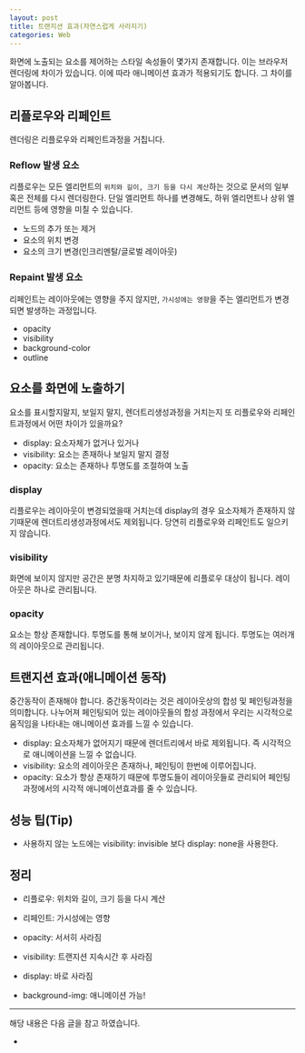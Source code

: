 ```yaml
---
layout: post
title: 트랜지션 효과(자연스럽게 사라지기)
categories: Web
---
```


화면에 노출되는 요소를 제어하는 스타일 속성들이 몇가지 존재합니다. 이는 브라우저 렌더링에 차이가 있습니다. 이에 따라 애니메이션 효과가 적용되기도 합니다. 그 차이를 알아봅니다.

## 리플로우와 리페인트

렌더링은 리플로우와 리페인트과정을 거칩니다.

### Reflow 발생 요소

리플로우는 모든 엘리먼트의 `위치와 길이, 크기 등을 다시 계산`하는 것으로 문서의 일부 혹은 전체를 다시 렌더링한다. 단일 엘리먼트 하나를 변경해도, 하위 엘리먼트나 상위 엘리먼트 등에 영향을 미칠 수 있습니다.

- 노드의 추가 또는 제거
- 요소의 위치 변경
- 요소의 크기 변경(인크리멘탈/글로벌 레이아웃)

### Repaint 발생 요소

리페인트는 레이아웃에는 영향을 주지 않지만, `가시성에는 영향`을 주는 엘리먼트가 변경되면 발생하는 과정입니다.

- opacity
- visibility
- background-color
- outline

## 요소를 화면에 노출하기

요소를 표시할지말지, 보일지 말지, 렌더트리생성과정을 거치는지 또 리플로우와 리페인트과정에서 어떤 차이가 있을까요?

- display: 요소자체가 없거나 있거나
- visibility: 요소는 존재하나 보일지 말지 결정
- opacity: 요소는 존재하나 투명도를 조절하여 노출

### display

리플로우는 레이아웃이 변경되었을때 거치는데 display의 경우 요소자체가 존재하지 않기때문에 렌더트리생성과정에서도 제외됩니다. 당연히 리플로우와 리페인트도 일으키지 않습니다.

### visibility

화면에 보이지 않지만 공간은 분명 차지하고 있기때문에 리플로우 대상이 됩니다. 레이아웃은 하나로 관리됩니다.

### opacity

요소는 항상 존재합니다. 투명도를 통해 보이거나, 보이지 않게 됩니다. 투명도는 여러개의 레이아웃으로 관리됩니다.

## 트랜지션 효과(애니메이션 동작)

중간동작이 존재해야 합니다. 중간동작이라는 것은 레이아웃상의 합성 및 페인팅과정을 의미합니다. 나누어져 페인팅되어 있는 레이아웃들의 합성 과정에서 우리는 시각적으로 움직임을 나타내는 애니메이션 효과를 느낄 수 있습니다.

- display: 요소자체가 없어지기 때문에 렌더트리에서 바로 제외됩니다. 즉 시각적으로 애니메이션을 느낄 수 없습니다.
- visibility: 요소의 레이아웃은 존재하나, 페인팅이 한번에 이루어집니다.
- opacity: 요소가 항상 존재하기 때문에 투명도들이 레이아웃들로 관리되어 페인팅과정에서의 시각적 애니메이션효과를 줄 수 있습니다.

## 성능 팁(Tip)

- 사용하지 않는 노드에는 visibility: invisible 보다 display: none을 사용한다.

## 정리

- 리플로우: 위치와 길이, 크기 등을 다시 계산
- 리페인트: 가시성에는 영향

- opacity: 서서히 사라짐
- visibility: 트랜지션 지속시간 후 사라짐
- display: 바로 사라짐
- background-img: 애니메이션 가능!

---

해당 내용은 다음 글을 참고 하였습니다.

-

